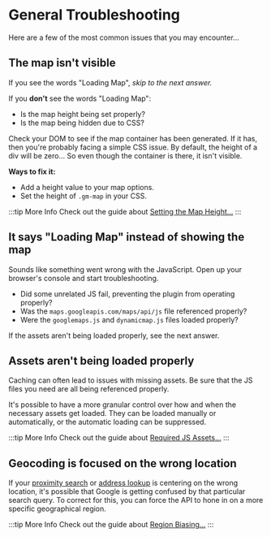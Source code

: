 # General Troubleshooting

Here are a few of the most common issues that you may encounter...

## The map isn't visible

If you see the words "Loading Map", _skip to the next answer._

If you **don't** see the words "Loading Map":

- Is the map height being set properly?
- Is the map being hidden due to CSS?

Check your DOM to see if the map container has been generated. If it has, then you're probably facing a simple CSS issue. By default, the height of a div will be zero... So even though the container is there, it isn't visible.

**Ways to fix it:**
 - Add a height value to your map options.
 - Set the height of `.gm-map` in your CSS.

:::tip More Info
Check out the guide about [Setting the Map Height...](/guides/setting-map-height/)
:::

## It says "Loading Map" instead of showing the map

Sounds like something went wrong with the JavaScript. Open up your browser's console and start troubleshooting.

- Did some unrelated JS fail, preventing the plugin from operating properly?
- Was the `maps.googleapis.com/maps/api/js` file referenced properly?
- Were the `googlemaps.js` and `dynamicmap.js` files loaded properly?

If the assets aren't being loaded properly, see the next answer.

## Assets aren't being loaded properly

Caching can often lead to issues with missing assets. Be sure that the JS files you need are all being referenced properly.

It's possible to have a more granular control over how and when the necessary assets get loaded. They can be loaded manually or automatically, or the automatic loading can be suppressed.

:::tip More Info
Check out the guide about [Required JS Assets...](/guides/required-js-assets/)
:::

## Geocoding is focused on the wrong location

If your [proximity search](/proximity-search/) or [address lookup](/geocoding/) is centering on the wrong location, it's possible that Google is getting confused by that particular search query. To correct for this, you can force the API to hone in on a more specific geographical region.

:::tip More Info
Check out the guide about [Region Biasing...](/guides/region-biasing/)
:::

